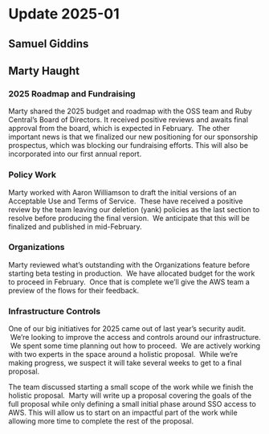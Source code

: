 # Update 2025-01

## Samuel Giddins


## Marty Haught

### 2025 Roadmap and Fundraising
Marty shared the 2025 budget and roadmap with the OSS team and Ruby Central’s Board of Directors. It received positive reviews and awaits final approval from the board, which is expected in February.  The other important news is that we finalized our new positioning for our sponsorship prospectus, which was blocking our fundraising efforts. This will also be incorporated into our first annual report.  

### Policy Work
Marty worked with Aaron Williamson to draft the initial versions of an Acceptable Use and Terms of Service.  These have received a positive review by the team leaving our deletion (yank) policies as the last section to resolve before producing the final version.  We anticipate that this will be finalized and published in mid-February.

### Organizations
Marty reviewed what’s outstanding with the Organizations feature before starting beta testing in production.  We have allocated budget for the work to proceed in February.  Once that is complete we’ll give the AWS team a preview of the flows for their feedback.

### Infrastructure Controls
One of our big initiatives for 2025 came out of last year’s security audit.  We’re looking to improve the access and controls around our infrastructure.  We spent some time planning out how to proceed.  We are actively working with two experts in the space around a holistic proposal.  While we’re making progress, we suspect it will take several weeks to get to a final proposal.  

The team discussed starting a small scope of the work while we finish the holistic proposal.  Marty will write up a proposal covering the goals of the full proposal while only defining a small initial phase around SSO access to AWS. This will allow us to start on an impactful part of the work while allowing more time to complete the rest of the proposal.